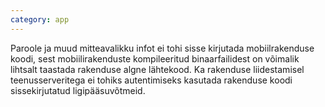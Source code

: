 ```yaml
---
category: app
---
```

Paroole ja muud mitteavalikku infot ei tohi sisse kirjutada mobiilrakenduse
koodi, sest mobiilirakenduste kompileeritud binaarfailidest on võimalik lihtsalt
taastada rakenduse algne lähtekood. Ka rakenduse liidestamisel teenusserveritega
ei tohiks autentimiseks kasutada rakenduse koodi sissekirjutatud
ligipääsuvõtmeid.
